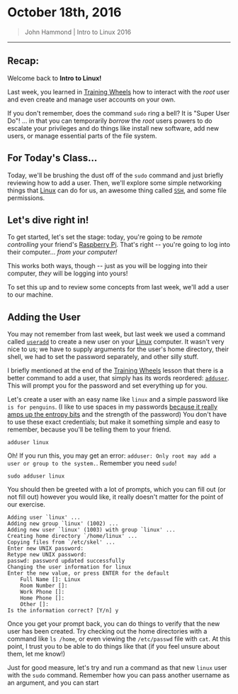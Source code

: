October 18th, 2016
======================

> John Hammond | Intro to Linux 2016

--------------------------------------

Recap:
-----

Welcome back to __Intro to Linux!__

Last week, you learned in [Training Wheels] how to interact with the _root_ user and even create and manage user accounts on your own. 

If you don't remember, does the command `sudo` ring a bell? It is "Super User Do"! ... in that you can temporarily _borrow_ the _root_ users powers to do escalate your privileges and do things like install new software, add new users, or manage essential parts of the file system.

For Today's Class...
-------

Today, we'll be brushing the dust off of the `sudo` command and just briefly reviewing how to add a user. Then, we'll explore some simple networking things that [Linux] can do for us, an awesome thing called [`SSH`][SSH], and some file permissions. 

Let's dive right in!
-------

To get started, let's set the stage: today, you're going to be _remote controlling_ your friend's [Raspberry Pi]. That's right -- you're going to log into their computer... _from your computer!_

This works both ways, though -- just as you will be logging into their computer, _they_ will be logging into yours!

To set this up and to review some concepts from last week, we'll add a user to our machine.

Adding the User
----------------

You may not remember from last week, but last week we used a command called [`useradd`][useradd] to create a new user on your [Linux] computer. It wasn't very nice to us; we have to supply arguments for the user's home directory, their shell, we had to set the password separately, and other silly stuff.

I briefly mentioned at the end of the [Training Wheels] lesson that there is a better command to add a user, that simply has its words reordered: [`adduser`][adduser]. This will prompt you for the password and set everything up for you.

Let's create a user with an easy name like `linux` and a simple password like `is for penguins`. (I like to use spaces in my passwords [because it really amps up the entropy bits](http://lifehacker.com/5796816/why-multiword-phrases-make-more-secure-passwords-than-incomprehensible-gibberish) and the strength of the password) You don't have to use these exact credentials; but make it something simple and easy to remember, because you'll be telling them to your friend.

```
adduser linux
```


Oh! If you run this, you may get an error: `adduser: Only root may add a user or group to the system.`. Remember you need `sudo`!

```
sudo adduser linux
```

You should then be greeted with a lot of prompts, which you can fill out (or not fill out) however you would like, it really doesn't matter for the point of our exercise.

```
Adding user `linux' ...
Adding new group `linux' (1002) ...
Adding new user `linux' (1003) with group `linux' ...
Creating home directory `/home/linux' ...
Copying files from `/etc/skel' ...
Enter new UNIX password: 
Retype new UNIX password: 
passwd: password updated successfully
Changing the user information for linux
Enter the new value, or press ENTER for the default
    Full Name []: Linux  
    Room Number []:  
    Work Phone []: 
    Home Phone []: 
    Other []: 
Is the information correct? [Y/n] y
```

Once you get your prompt back, you can do things to verify that the new user has been created. Try checking out the home directories with a command like `ls /home`, or even viewing the `/etc/passwd` file with `cat`. At this point, I trust you to be able to do things like that (if you feel unsure about them, let me know!)

Just for good measure, let's try and run a command as that new `linux` user with the `sudo` command. Remember how you can pass another username as an argument, and you can start

[Training Wheels]: https://github.com/macee/linux_16/tree/master/training_wheels
[MicroSD]: https://en.wikipedia.org/wiki/MicroSD
[Raspbian]: https://www.raspberrypi.org/downloads/raspbian/
[operating system]: https://en.wikipedia.org/wiki/Operating_system
[operating systems]: https://en.wikipedia.org/wiki/Operating_system
[github]: https://github.com/
[bash]: https://en.wikipedia.org/wiki/Bash_(Unix_shell)
[IMG]: https://en.wikipedia.org/wiki/IMG_(file_format)
[Linux]: https://en.wikipedia.org/wiki/Linux
[Microsoft Windows]: https://en.wikipedia.org/wiki/Microsoft_Windows
[command-line]: https://en.wikipedia.org/wiki/Command-line_interface
[command line]: https://en.wikipedia.org/wiki/Command-line_interface
[Raspberry Pi]: https://www.raspberrypi.org/
[open-source]: https://en.wikipedia.org/wiki/Open-source_software
[Python]: https://www.python.org/
[github]: https://github.com
[Flask]: http://flask.pocoo.org/
[JSON]: http://www.json.org/
[SSH]: https://en.wikipedia.org/wiki/Secure_Shell
[useradd]: https://linux.die.net/man/8/useradd
[adduser]: http://askubuntu.com/questions/345974/what-is-the-difference-between-adduser-and-useradd